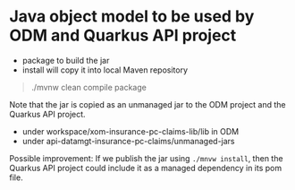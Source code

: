 # Java object model to be used by ODM and Quarkus API project

- package to build the jar
- install will copy it into local Maven repository
> ./mvnw clean compile package

Note that the jar is copied as an unmanaged jar to the ODM project and the Quarkus API project.
- under workspace/xom-insurance-pc-claims-lib/lib in ODM
- under api-datamgt-insurance-pc-claims/unmanaged-jars

Possible improvement: If we publish the jar using `./mnvw install`, then the Quarkus API project could include it as a managed dependency in its pom file.